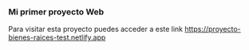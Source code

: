 ### Mi primer proyecto Web
Para visitar esta proyecto puedes acceder a este link
https://proyecto-bienes-raices-test.netlify.app
